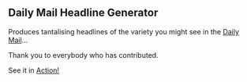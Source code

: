 Daily Mail Headline Generator
--------
Produces tantalising headlines of the variety you might see in the [Daily Mail](http://www.dailymail.com)...

Thank you to everybody who has contributed.

See it in [Action!](http://work.damow.net/random/dailymail)